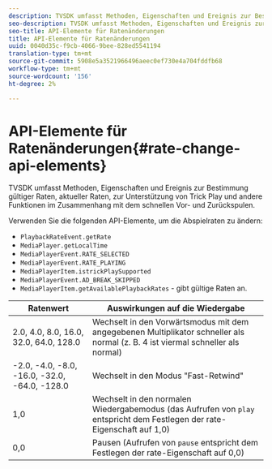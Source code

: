 ```yaml
---
description: TVSDK umfasst Methoden, Eigenschaften und Ereignis zur Bestimmung gültiger Raten, aktueller Raten, zur Unterstützung von Trick Play und andere Funktionen im Zusammenhang mit dem schnellen Vor- und Zurückspulen.
seo-description: TVSDK umfasst Methoden, Eigenschaften und Ereignis zur Bestimmung gültiger Raten, aktueller Raten, zur Unterstützung von Trick Play und andere Funktionen im Zusammenhang mit dem schnellen Vor- und Zurückspulen.
seo-title: API-Elemente für Ratenänderungen
title: API-Elemente für Ratenänderungen
uuid: 0040d35c-f9cb-4066-9bee-828ed5541194
translation-type: tm+mt
source-git-commit: 5908e5a3521966496aeec0ef730e4a704fddfb68
workflow-type: tm+mt
source-wordcount: '156'
ht-degree: 2%

---
```



# API-Elemente für Ratenänderungen{#rate-change-api-elements}

TVSDK umfasst Methoden, Eigenschaften und Ereignis zur Bestimmung gültiger Raten, aktueller Raten, zur Unterstützung von Trick Play und andere Funktionen im Zusammenhang mit dem schnellen Vor- und Zurückspulen.

<!--<a id="section_36576E92DE6343AEBD0BBD662502365D"></a>-->

Verwenden Sie die folgenden API-Elemente, um die Abspielraten zu ändern:

* `PlaybackRateEvent.getRate`
* `MediaPlayer.getLocalTime`
* `MediaPlayerEvent.RATE_SELECTED`
* `MediaPlayerEvent.RATE_PLAYING`
* `MediaPlayerItem.istrickPlaySupported`
* `MediaPlayerEvent.AD_BREAK_SKIPPED`
* `MediaPlayerItem.getAvailablePlaybackRates` - gibt gültige Raten an.

| Ratenwert | Auswirkungen auf die Wiedergabe |
|---|---|
| 2.0, 4.0, 8.0, 16.0, 32.0, 64.0, 128.0 | Wechselt in den Vorwärtsmodus mit dem angegebenen Multiplikator schneller als normal (z. B. 4 ist viermal schneller als normal) |
| -2.0, -4.0, -8.0, -16.0, -32.0, -64.0, -128.0 | Wechselt in den Modus &quot;Fast-Retwind&quot; |
| 1,0 | Wechselt in den normalen Wiedergabemodus (das Aufrufen von `play` entspricht dem Festlegen der rate-Eigenschaft auf 1,0) |
| 0,0 | Pausen (Aufrufen von `pause` entspricht dem Festlegen der rate-Eigenschaft auf 0,0) |

